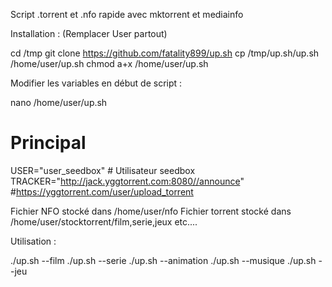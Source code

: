 Script .torrent et .nfo rapide avec mktorrent et mediainfo

Installation :
(Remplacer User partout)

cd /tmp
git clone https://github.com/fatality899/up.sh
cp /tmp/up.sh/up.sh /home/user/up.sh
chmod a+x /home/user/up.sh

Modifier les variables en début de script :

nano /home/user/up.sh

# Principal
USER="user_seedbox" # Utilisateur seedbox
TRACKER="http://jack.yggtorrent.com:8080//announce" #https://yggtorrent.com/user/upload_torrent

Fichier NFO stocké dans /home/user/nfo
Fichier torrent stocké dans /home/user/stocktorrent/film,serie,jeux etc....

Utilisation :

./up.sh --film
./up.sh --serie
./up.sh --animation
./up.sh --musique
./up.sh --jeu
